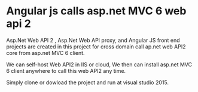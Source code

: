 # Angular js calls asp.net MVC 6 web api 2 

Asp.Net Web API 2 , Asp.Net Web API proxy, and Angular JS front end projects are created in this project for cross domain call ap.net web API2 core from asp.net MVC 6 client.

We can self-host Web API2 in IIS or cloud, We then can install asp.net MVC 6 client anywhere to call this web API2 any time. 

Simply clone or dowload the project and run at visual studio 2015.  

